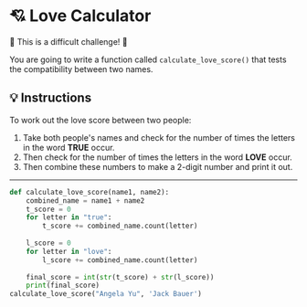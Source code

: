 # 💘 Love Calculator

💪 This is a difficult challenge! 💪

You are going to write a function called `calculate_love_score()` that tests the compatibility between two names.

## 💡 Instructions

To work out the love score between two people:

1. Take both people's names and check for the number of times the letters in the word **TRUE** occur.
2. Then check for the number of times the letters in the word **LOVE** occur.
3. Then combine these numbers to make a 2-digit number and print it out.

---
~~~python
def calculate_love_score(name1, name2):
    combined_name = name1 + name2
    t_score = 0
    for letter in "true":
        t_score += combined_name.count(letter)
        
    l_score = 0
    for letter in "love":
        l_score += combined_name.count(letter)    
    
    final_score = int(str(t_score) + str(l_score))
    print(final_score)
calculate_love_score("Angela Yu", 'Jack Bauer')
